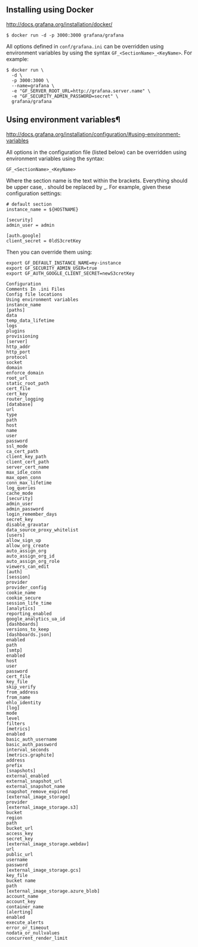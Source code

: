 ## Installing using Docker

http://docs.grafana.org/installation/docker/

`$ docker run -d -p 3000:3000 grafana/grafana`

All options defined in `conf/grafana.ini` can be overridden using environment variables by using the syntax `GF_<SectionName>_<KeyName>`. For example:

```
$ docker run \
  -d \
  -p 3000:3000 \
  --name=grafana \
  -e "GF_SERVER_ROOT_URL=http://grafana.server.name" \
  -e "GF_SECURITY_ADMIN_PASSWORD=secret" \
  grafana/grafana
```


## Using environment variables¶
http://docs.grafana.org/installation/configuration/#using-environment-variables


All options in the configuration file (listed below) can be overridden using environment variables using the syntax:

`GF_<SectionName>_<KeyName>`


Where the section name is the text within the brackets. Everything should be upper case, . should be replaced by _. For example, given these configuration settings:
```
# default section
instance_name = ${HOSTNAME}

[security]
admin_user = admin

[auth.google]
client_secret = 0ldS3cretKey
```

Then you can override them using:
```
export GF_DEFAULT_INSTANCE_NAME=my-instance
export GF_SECURITY_ADMIN_USER=true
export GF_AUTH_GOOGLE_CLIENT_SECRET=newS3cretKey
```


```
Configuration
Comments In .ini Files
Config file locations
Using environment variables
instance_name
[paths]
data
temp_data_lifetime
logs
plugins
provisioning
[server]
http_addr
http_port
protocol
socket
domain
enforce_domain
root_url
static_root_path
cert_file
cert_key
router_logging
[database]
url
type
path
host
name
user
password
ssl_mode
ca_cert_path
client_key_path
client_cert_path
server_cert_name
max_idle_conn
max_open_conn
conn_max_lifetime
log_queries
cache_mode
[security]
admin_user
admin_password
login_remember_days
secret_key
disable_gravatar
data_source_proxy_whitelist
[users]
allow_sign_up
allow_org_create
auto_assign_org
auto_assign_org_id
auto_assign_org_role
viewers_can_edit
[auth]
[session]
provider
provider_config
cookie_name
cookie_secure
session_life_time
[analytics]
reporting_enabled
google_analytics_ua_id
[dashboards]
versions_to_keep
[dashboards.json]
enabled
path
[smtp]
enabled
host
user
password
cert_file
key_file
skip_verify
from_address
from_name
ehlo_identity
[log]
mode
level
filters
[metrics]
enabled
basic_auth_username
basic_auth_password
interval_seconds
[metrics.graphite]
address
prefix
[snapshots]
external_enabled
external_snapshot_url
external_snapshot_name
snapshot_remove_expired
[external_image_storage]
provider
[external_image_storage.s3]
bucket
region
path
bucket_url
access_key
secret_key
[external_image_storage.webdav]
url
public_url
username
password
[external_image_storage.gcs]
key_file
bucket name
path
[external_image_storage.azure_blob]
account_name
account_key
container_name
[alerting]
enabled
execute_alerts
error_or_timeout
nodata_or_nullvalues
concurrent_render_limit
```